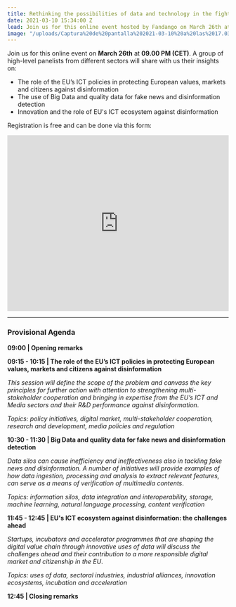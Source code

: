 ```yaml
---
title: Rethinking the possibilities of data and technology in the fight against disinformation
date: 2021-03-10 15:34:00 Z
lead: Join us for this online event hosted by Fandango on March 26th at 09.00 PM (CET).
image: "/uploads/Captura%20de%20pantalla%202021-03-10%20a%20las%2017.03.49.png"
---
```


Join us for this online event on **March 26th** at **09.00 PM (CET)**. A group of high-level panelists from different sectors will share with us their insights on: 

* The role of the EU’s ICT policies in protecting European values, markets and citizens against disinformation
* The use of Big Data and quality data for fake news and disinformation detection
* Innovation and the role of EU's ICT ecosystem against disinformation

Registration is free and can be done via this form:

<iframe width="100%" height="400" frameborder="0" src="https://app.livestorm.co/p/0e52d49f-d865-4352-909c-1a3c013b9334/form" title="Rethinking the possibilities of data and technology in the fight against disinformation | Fandango Project"></iframe>


---

### Provisional Agenda

**09:00 | Opening remarks**

**09:15 - 10:15 | The role of the EU’s ICT policies in protecting European values, markets and citizens against disinformation**

*This session will define the scope of the problem and canvass the key principles for further action with attention to strengthening multi-stakeholder cooperation and bringing in expertise from the EU’s ICT and Media sectors and their R&D performance against disinformation*.

*Topics: policy initiatives, digital market, multi-stakeholder cooperation, research and development, media policies and regulation*

**10:30 - 11:30 | Big Data and quality data for fake news and disinformation detection**

*Data silos can cause inefficiency and ineffectiveness also in tackling fake news and disinformation. A number of initiatives will provide examples of how data ingestion, processing and analysis to extract relevant features, can serve as a means of verification of multimedia contents*.

*Topics: information silos, data integration and interoperability, storage, machine learning, natural language processing, content verification*

**11:45 - 12:45 | EU's ICT ecosystem against disinformation: the challenges ahead**

*Startups, incubators and accelerator programmes that are shaping the digital value chain through innovative uses of data will discuss the challenges ahead and their contribution to a more responsible digital market and citizenship in the EU*.

*Topics: uses of data, sectoral industries, industrial alliances, innovation ecosystems, incubation and acceleration*

**12:45 | Closing remarks**